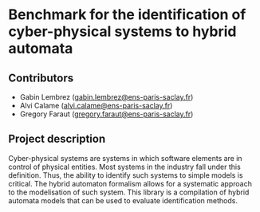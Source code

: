 # Benchmark for the identification of cyber-physical systems to hybrid automata

## Contributors

* Gabin Lembrez (gabin.lembrez@ens-paris-saclay.fr)
* Alvi Calame (alvi.calame@ens-paris-saclay.fr)
* Gregory Faraut (gregory.faraut@ens-paris-saclay.fr)

## Project description

Cyber-physical systems are systems in which software elements are in control of physical entities. Most systems in the industry fall under this definition. Thus, the ability to identify such systems to simple models is critical. The hybrid automaton formalism allows for a systematic approach to the modelisation of such system. This library is a compilation of hybrid automata models that can be used to evaluate identification methods. 

